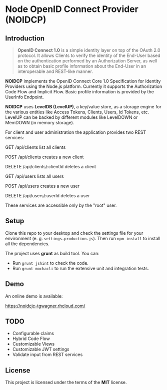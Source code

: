 Node OpenID Connect Provider (NOIDCP)
=====================================

## Introduction

>**OpenID Connect 1.0** is a simple identity layer on top of the OAuth 2.0 
protocol. It allows Clients to verify the identity of the End-User 
based on the authentication performed by an Authorization Server, as 
well as to obtain basic profile information about the End-User in an 
interoperable and REST-like manner.

**NOIDCP** implements the OpenID Connect Core 1.0 Specification for 
Identity Providers using the Node.js platform. Currently it supports the
Authorization Code Flow and Implicit Flow. Basic profile information is
provided by the UserInfo Endpoint.

**NOIDCP** uses **LevelDB (LevelUP)**, a key/value store, as a storage engine 
for the various entities like Access Tokens, Clients, Users, Id Tokens, etc.
LevelUP can be backed by different modules like LevelDOWN 
or MemDOWN (in memory storage).

For client and user administration the application provides two REST 
services:

GET     /api/clients            list all clients

POST    /api/clients            creates a new client 

DELETE  /api/clients/:clientId  deletes a client

GET     /api/users              lists all users

POST    /api/users              creates a new user

DELETE  /api/users/:userId      deletes a user 

These services are accessible only by the "root" user.

## Setup

Clone this repo to your desktop and check the settings file for 
your environment (e. g. `settings.production.js`). Then 
run `npm install` to install all the dependencies.

The project uses **grunt** as build tool. You can:

- Run `grunt jshint` to check the code. 
- Run `grunt mochacli` to run the extensive unit and integration tests.

## Demo

An online demo is available:

https://noidcjc-tgwagner.rhcloud.com/

## TODO

- Configurable claims
- Hybrid Code Flow
- Customizable Views
- Customizable JWT settings
- Validate input from REST services

## License

This project is licensed under the terms of the **MIT** license.
